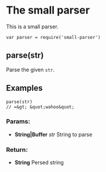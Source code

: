 

<!-- Start /home/charles/Repositories/doxstrap/examples/fixtures/small-parser.coffee -->

# The small parser

This is a small parser.

    var parser = require('small-parser')

## parse(str)

Parse the given `str`.

## Examples

    parse(str)
    // =&gt; &quot;wahoo&quot;

### Params: 

* **String|Buffer** *str* String to parse

### Return:

* **String** Persed string

<!-- End /home/charles/Repositories/doxstrap/examples/fixtures/small-parser.coffee -->

